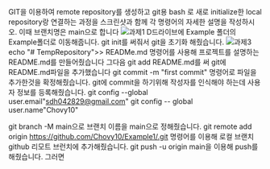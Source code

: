 GIT을 이용하여 remote repository를 생성하고 git용 bash 로 새로 initialize한 local repository랑 연결하는 과정을 스크린샷과 함께 각 명령어의 자세한 설명을 작성하시오. 이때 브랜치명은 main으로 합니다
![과제1](https://github.com/Chovy10/Chovy/assets/162932915/d41424bc-b93b-43ea-b355-8e0bde44a370)
D드라이브에 Example 폴더의 Example폴더로 이동해줍니다. 
git init를 써줘서 git을 초기화 해줬습니다.
![과제3](https://github.com/Chovy10/Chovy/assets/162932915/aa78d008-4d02-4668-b9aa-2306251f0a5e)
echo "# TempRepository">> READMe.md 명령어를 사용해 프로젝트를 설명하는 README.md를 만들어줬습니다
그다음 git add README.md를 써 git에 README.md파일을 추가했습니다
git commit -m "first commit" 명령어로 파일을 추가한것을 확정해줬습니다. 
git에 commit을 하기위해 작성자를 인식해야 하는데 사용자 정보를 등록해줬습니다.
git config --global user.email"sdh042829@gmail.com"
git config -- global user.name"Chovy10"

git branch -M main으로 브랜치 이름을 main으로 정해줬습니다.
git remote add origin https://github.com/Chovy10/Example1/.git 명령어를 이용해 로컬 브랜치 github 리모트 브런치에 추가해줬습니다.
git push -u origin main을 이용해 push를 해줬습니다.
그러면











